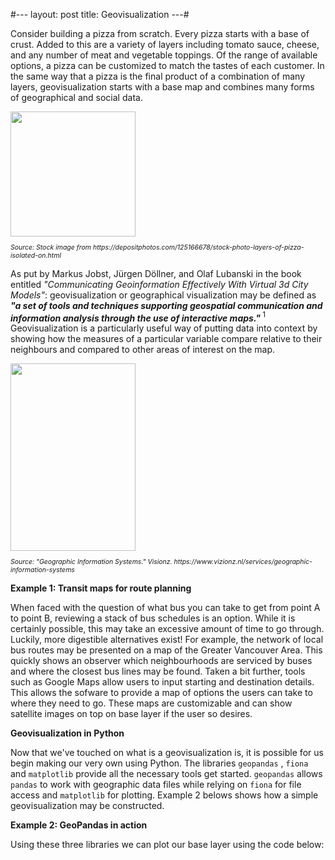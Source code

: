 
#---
layout: post
title: Geovisualization
---# 

Consider building a pizza from scratch. Every pizza starts with a base of crust. Added to this are a variety of layers including tomato sauce, cheese, and any number of meat and vegetable toppings. Of the range of available options, a pizza can be customized to match the tastes of each customer. In the same way that a pizza is the final product of a combination of many layers, geovisualization starts with a base map and combines many forms of geographical and social data. 

<img src="https://st3.depositphotos.com/1177973/12516/i/950/depositphotos_125166678-stock-photo-layers-of-pizza-isolated-on.jpg" width="200" height="200"/>

<p style="font-size:75%;"> <i>Source: Stock image from https://depositphotos.com/125166678/stock-photo-layers-of-pizza-isolated-on.html  </i></p>


As put by Markus Jobst, Jürgen Döllner, and Olaf Lubanski in the book entitled <i>"Communicating Geoinformation Effectively With Virtual 3d City Models"</i>: geovisualization or geographical visualization may be defined as <i><b>"a set of tools and techniques supporting geospatial communication and information analysis through the use of interactive maps." </b></i>$^1$ Geovisualization is a particularly useful way of putting data into context by showing how the measures of a particular variable compare relative to their neighbours and compared to other areas of interest on the map. 


<img src="https://www.vizionz.nl/images/serv-gis/gisdata.jpg" width="200" height="300"/>

<p style="font-size:75%;"> <i>Source: "Geographic Information Systems." Visionz. https://www.vizionz.nl/services/geographic-information-systems </i></p>

<b>Example 1: Transit maps for route planning</b>

When faced with the question of what bus you can take to get from point A to point B, reviewing a stack of bus schedules is an option. While it is certainly possible, this may take an excessive amount of time to go through. Luckily, more digestible alternatives exist! For example, the network of local bus routes may be presented on a map of the Greater Vancouver Area. This quickly shows an observer which neighbourhoods are serviced by buses and where the closest bus lines may be found. Taken a bit further, tools such as Google Maps allow users to input starting and destination details. This allows the sofware to provide a map of options the users can take to where they need to go. These maps are customizable and can show satellite images on top on base layer if the user so desires. 

<b> Geovisualization in Python </b>

Now that we've touched on what is a geovisualization is, it is possible for us begin making our very own using Python. The libraries ```geopandas``` , ```fiona``` and ```matplotlib``` provide all the necessary tools get started. ```geopandas``` allows ```pandas``` to work with geographic data files while relying on ```fiona``` for file access and ```matplotlib``` for plotting. Example 2 belows shows how a simple geovisualization may be constructed.


<b>Example 2: GeoPandas in action</b>

Using these three libraries we can plot our base layer using the code below:
